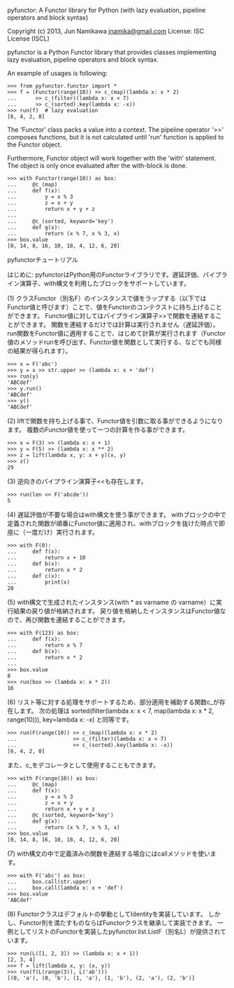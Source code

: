pyfunctor: A Functor library for Python (with lazy evaluation, pipeline operators and block syntax)

Copyright (c) 2013, Jun Namikawa <jnamika@gmail.com>
License: ISC License (ISCL)



pyfunctor is a Python Functor library that provides classes implementing lazy evaluation, pipeline operators and block syntax.

An example of usages is following:

    >>> from pyfunctor.functor import *
    >>> f = (Functor(range(10)) >> c_(map)(lambda x: x * 2)
    ...      >> c_(filter)(lambda x: x < 7)
    ...      >> c_(sorted).key(lambda x: -x))
    >>> run(f)  # lazy evaluation
    [6, 4, 2, 0]

The 'Functor' class packs a value into a context.
The pipeline operator '>>' composes functions, but it is not calculated until 'run' function is applied to the Functor object.

Furthermore, Functor object will work together with the 'with' statement.
The object is only once evaluated after the with-block is done.

    >>> with Functor(range(10)) as box:
    ...     @c_(map)
    ...     def f(x):
    ...         y = x % 3
    ...         z = x + y
    ...         return x + y + z
    ...
    ...     @c_(sorted, keyword='key')
    ...     def g(x):
    ...         return (x % 7, x % 3, x)
    >>> box.value
    [0, 14, 8, 16, 10, 18, 4, 12, 6, 20]




pyfunctorチュートリアル

はじめに:
pyfunctorはPython用のFunctorライブラリです。遅延評価、パイプライン演算子、with構文を利用したブロックをサポートしています。


(1)
クラスFunctor（別名F）のインスタンスで値をラップする（以下ではFunctor値と呼びます）ことで、値をFunctorのコンテクストに持ち上げることができます。
Functor値に対してはパイプライン演算子>>で関数を連結することができます。
関数を連結するだけでは計算は実行されません（遅延評価）。
run関数をFunctor値に適用することで、はじめて計算が実行されます（Functor値のメソッドrunを呼び出す、Functor値を関数として実行する、などでも同様の結果が得られます）。

    >>> x = F('abc')
    >>> y = x >> str.upper >> (lambda x: x + 'def')
    >>> run(y)
    'ABCdef'
    >>> y.run()
    'ABCdef'
    >>> y()
    'ABCdef'



(2)
liftで関数を持ち上げる事で、Functor値を引数に取る事ができるようになります。
複数のFunctor値を使って一つの計算を作る事ができます。

    >>> x = F(3) >> (lambda x: x + 1)
    >>> y = F(5) >> (lambda x: x ** 2)
    >>> z = lift(lambda x, y: x + y)(x, y)
    >>> z()
    29



(3)
逆向きのパイプライン演算子<<も存在します。

    >>> run(len << F('abcde'))
    5



(4)
遅延評価が不要な場合はwith構文を使う事ができます。
withブロックの中で定義された関数が順番にFunctor値に適用され、withブロックを抜けた時点で即座に（一度だけ）実行されます。

    >>> with F(0):
    ...     def f(x):
    ...         return x + 10
    ...     def b(x):
    ...         return x * 2
    ...     def c(x):
    ...         print(x)
    20



(5)
with構文で生成されたインスタンス(with * as varname の varname）に実行結果の戻り値が格納されます。
戻り値を格納したインスタンスはFunctor値なので、再び関数を連結することができます。

    >>> with F(123) as box:
    ...     def f(x):
    ...         return x % 7
    ...     def b(x):
    ...         return x * 2
    ...
    >>> box.value
    8
    >>> run(box >> (lambda x: x * 2))
    16



(6)
リスト等に対する処理をサポートするため、部分適用を補助する関数c_が存在します。
次の処理は sorted(filter(lambda x: x < 7, map(lambda x: x * 2, range(10))), key=lambda x: -x) と同等です。

    >>> run(F(range(10)) >> c_(map)(lambda x: x * 2)
    ...                  >> c_(filter)(lambda x: x < 7)
    ...                  >> c_(sorted).key(lambda x: -x))
    [6, 4, 2, 0]

また、c_をデコレータとして使用することもできます。

    >>> with F(range(10)) as box:
    ...     @c_(map)
    ...     def f(x):
    ...         y = x % 3
    ...         z = x + y
    ...         return x + y + z
    ...     @c_(sorted, keyword='key')
    ...     def g(x):
    ...         return (x % 7, x % 3, x)
    >>> box.value
    [0, 14, 8, 16, 10, 18, 4, 12, 6, 20]



(7)
with構文の中で定義済みの関数を連結する場合にはcallメソッドを使います。

    >>> with F('abc') as box:
    ...     box.call(str.upper)
    ...     box.call(lambda x: x + 'def')
    >>> box.value
    'ABCdef'



(8)
Functorクラスはデフォルトの挙動としてIdentityを実装しています。
しかし、Functor則を満たすものならばFunctorクラスを継承して実装できます。
一例としてリストのFunctorを実装したpyfunctor.list.ListF（別名L）が提供されています。

    >>> run(L([1, 2, 3]) >> (lambda x: x + 1))
    [2, 3, 4]
    >>> f = lift(lambda x, y: (x, y))
    >>> run(f(L(range(3)), L('ab')))
    [(0, 'a'), (0, 'b'), (1, 'a'), (1, 'b'), (2, 'a'), (2, 'b')]
